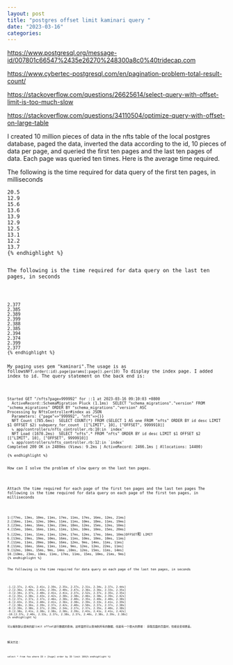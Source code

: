 ```yaml
---
layout: post
title: "postgres offset limit kaminari query "
date: "2023-03-16"
categories: 
---
```

<p><a href="https://www.postgresql.org/message-id/007801c66547%2435e26270%248300a8c0%40tridecap.com">https://www.postgresql.org/message-id/007801c66547%2435e26270%248300a8c0%40tridecap.com</a></p>

<p><a href="https://www.cybertec-postgresql.com/en/pagination-problem-total-result-count/">https://www.cybertec-postgresql.com/en/pagination-problem-total-result-count/</a></p>

<p><a href="https://stackoverflow.com/questions/26625614/select-query-with-offset-limit-is-too-much-slow">https://stackoverflow.com/questions/26625614/select-query-with-offset-limit-is-too-much-slow</a></p>

<p><a href="https://stackoverflow.com/questions/34110504/optimize-query-with-offset-on-large-table">https://stackoverflow.com/questions/34110504/optimize-query-with-offset-on-large-table</a></p>

<div class="post-layout--right postcell">
<div class="js-post-body s-prose">
<p>I created 10 million pieces of data in the nfts table of the local postgres database, paged the data, inverted the data according to the id, 10 pieces of data per page, and queried the first ten pages and the last ten pages of data. Each page was queried ten times. Here is the average time required.</p>

<p>The following is the time required for data query of the first ten pages, in milliseconds</p>

<pre>
<code>20.5
12.9
15.6
13.6
13.9
12.9
12.5
13.1
12.2
13.7
{% endhighlight %}

<p>The following is the time required for data query on the last ten pages, in seconds</p>

<pre>
<code>2.377
2.385
2.389
2.399
2.388
2.385
2.394
2.374
2.399
2.377
{% endhighlight %}

<p>My paging uses gem &quot;kaminari&quot;.The usage is as follows<code>NFT.order(:id).page(params[:page]).per(10)</code> To display the index page. I added index to id. The query statement on the back end is:</p>

<pre>
<code>Started GET &quot;/nfts?page=999992&quot; for ::1 at 2023-03-16 09:10:03 +0800
  ActiveRecord::SchemaMigration Pluck (1.1ms)  SELECT &quot;schema_migrations&quot;.&quot;version&quot; FROM &quot;schema_migrations&quot; ORDER BY &quot;schema_migrations&quot;.&quot;version&quot; ASC
Processing by NftsController#index as JSON
  Parameters: {&quot;page&quot;=&gt;&quot;999992&quot;, &quot;nft&quot;=&gt;{}}
  NFT Count (785.6ms)  SELECT COUNT(*) FROM (SELECT 1 AS one FROM &quot;nfts&quot; ORDER BY id desc LIMIT $1 OFFSET $2) subquery_for_count  [[&quot;LIMIT&quot;, 10], [&quot;OFFSET&quot;, 9999910]]
  ↳ app/controllers/nfts_controller.rb:10:in `index&#39;
  NFT Load (1670.2ms)  SELECT &quot;nfts&quot;.* FROM &quot;nfts&quot; ORDER BY id desc LIMIT $1 OFFSET $2  [[&quot;LIMIT&quot;, 10], [&quot;OFFSET&quot;, 9999910]]
  ↳ app/controllers/nfts_controller.rb:12:in `index&#39;
Completed 200 OK in 2480ms (Views: 9.2ms | ActiveRecord: 2466.1ms | Allocations: 14400)

{% endhighlight %}

<p>How can I solve the problem of slow query on the last ten pages.</p>

<p>Attach the time required for each page of the first ten pages and the last ten pages The following is the time required for data query on each page of the first ten pages, in milliseconds</p>

<pre>
<code>1:[77ms, 13ms, 10ms, 11ms, 17ms, 11ms, 17ms, 16ms, 12ms, 21ms]
2.[16ms, 11ms, 12ms, 10ms, 11ms, 11ms, 10ms, 18ms, 11ms, 19ms]
3.[23ms, 14ms, 16ms, 13ms, 23ms, 18ms, 12ms, 15ms, 12ms, 10ms]
4.[15ms, 16ms, 16ms, 11ms, 11ms, 12ms, 10ms, 10ms, 15ms, 20ms]
5.[22ms, 11ms, 11ms, 11ms, 12ms, 17ms, 12ms, 17ms, 16ms, 10ms]OFFSET</code>和 <code>LIMIT
6.[13ms, 19ms, 19ms, 10ms, 16ms, 11ms, 10ms, 10ms, 10ms, 11ms]
7.[11ms, 11ms, 20ms, 10ms, 16ms, 12ms, 9ms, 14ms, 11ms, 11ms]
8.[11ms, 16ms, 16ms, 11ms, 11ms, 9ms, 12ms, 12ms, 22ms, 11ms]
9.[12ms, 10ms, 15ms, 9ms, 14ms ,10ms, 12ms, 15ms, 11ms, 14ms]
10.[10ms, 23ms, 10ms, 11ms, 17ms, 11ms, 15ms, 10ms, 21ms, 9ms]
{% endhighlight %}

<p>The following is the time required for data query on each page of the last ten pages, in seconds</p>

<pre>
<code>-1.[2.37s, 2.42s, 2.41s, 2.39s, 2.35s, 2.37s, 2.31s, 2.34s, 2.37s, 2.44s]
-2.[2.36s, 2.40s, 2.43s, 2.39s, 2.40s, 2.47s, 2.36s, 2.36s, 2.33s, 2.35s]
-3.[2.34s, 2.37s, 2.40s, 2.41s, 2.41s, 2.37s, 2.52s, 2.37s, 2.35s, 2.35s]
-4.[2.35s, 2.38s, 2.43s, 2.42s, 2.38s, 2.38s, 2.46s, 2.38s, 2.39s, 2.42s]
-5.[2.37s, 2.37s, 2.37s, 2.46s, 2.38s, 2.40s, 2.35s, 2.40s, 2.40s, 2.38s]
-6.[2.43s, 2.35s, 2.40s, 2.41s, 2.36s, 2.38s, 2.39s, 2.33s, 2.41s, 2.39s]
-7.[2.38s, 2.36s, 2.39s, 2.37s, 2.42s, 2.40s, 2.50s, 2.37s, 2.37s, 2.38s]
-8.[2.39s, 2.38s, 2.37s, 2.39s, 2.34s, 2.37s, 2.37s, 2.35s, 2.40s, 2.38s]
-9.[2.38s, 2.41s, 2.38s, 2.38s, 2.38s, 2.39s, 2.43s, 2.41s, 2.41s, 2.42s]
-10.[2.37s, 2.40s, 2.33s, 2.37s, 2.38s, 2.37s, 2.40s, 2.38s, 2.39s, 2.38s]
{% endhighlight %}

<p>可以看到默认使用的是limit offset进行数据的查询，这样虽然可以查询到所有的数据，但是有一个很大的弊端： 获取后面的页面时，性能会变得更差。</p>

<p>解决方法：</p>

<pre>
<code>select * from foo where ID &gt; [huge] order by ID limit 100{% endhighlight %}
</div>
</div>

